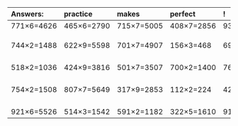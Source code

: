 | Answers: | practice | makes | perfect | ! |
| :--- | :--- | :--- | :--- | :--- |
| 771×6=4626 | 465×6=2790 | 715×7=5005 | 408×7=2856 | 932×8=7456 | 
|   |   |   |   |   | 
|   |   |   |   |   | 
|   |   |   |   |   | 
| 744×2=1488 | 622×9=5598 | 701×7=4907 | 156×3=468 | 693×8=5544 | 
|   |   |   |   |   | 
|   |   |   |   |   | 
|   |   |   |   |   | 
|   |   |   |   |   | 
| 518×2=1036 | 424×9=3816 | 501×7=3507 | 700×2=1400 | 763×4=3052 | 
|   |   |   |   |   | 
|   |   |   |   |   | 
|   |   |   |   |   | 
|   |   |   |   |   | 
| 754×2=1508 | 807×7=5649 | 317×9=2853 | 112×2=224 | 421×9=3789 | 
|   |   |   |   |   | 
|   |   |   |   |   | 
|   |   |   |   |   | 
|   |   |   |   |   | 
| 921×6=5526 | 514×3=1542 | 591×2=1182 | 322×5=1610 | 914×8=7312 | 
